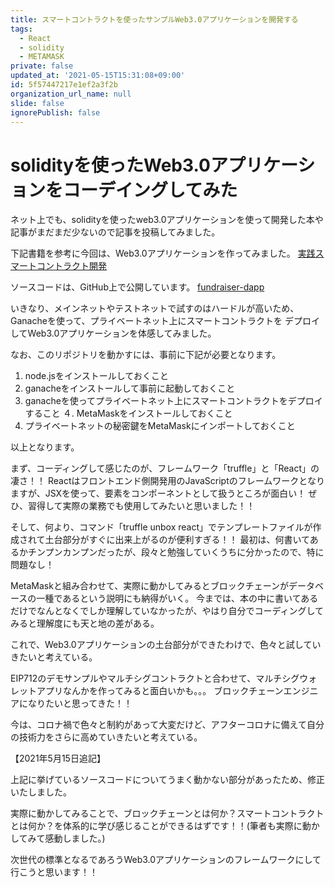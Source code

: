 ```yaml
---
title: スマートコントラクトを使ったサンプルWeb3.0アプリケーションを開発する
tags:
  - React
  - solidity
  - METAMASK
private: false
updated_at: '2021-05-15T15:31:08+09:00'
id: 5f57447217e1ef2a3f2b
organization_url_name: null
slide: false
ignorePublish: false
---
```

<h1>
 solidityを使ったWeb3.0アプリケーションをコーデイングしてみた
</h1>

ネット上でも、solidityを使ったweb3.0アプリケーションを使って開発した本や記事がまだまだ少ないので記事を投稿してみました。

下記書籍を参考に今回は、Web3.0アプリケーションを作ってみました。
<a href="https://www.amazon.co.jp/Solidity%E3%81%A8Ethereum%E3%81%AB%E3%82%88%E3%82%8B%E5%AE%9F%E8%B7%B5%E3%82%B9%E3%83%9E%E3%83%BC%E3%83%88%E3%82%B3%E3%83%B3%E3%83%88%E3%83%A9%E3%82%AF%E3%83%88%E9%96%8B%E7%99%BA-%E2%80%95Truffle-Suite%E3%82%92%E7%94%A8%E3%81%84%E3%81%9F%E9%96%8B%E7%99%BA%E3%81%AE%E5%9F%BA%E7%A4%8E%E3%81%8B%E3%82%89%E3%83%87%E3%83%97%E3%83%AD%E3%82%A4%E3%81%BE%E3%81%A7-Kevin-Solorio/dp/4873119340">
実践スマートコントラクト開発
</a>

ソースコードは、GitHub上で公開しています。
<a href="https://github.com/mashharuki/fundraiser-dapp">
  fundraiser-dapp
</a>

いきなり、メインネットやテストネットで試すのはハードルが高いため、Ganacheを使って、プライベートネット上にスマートコントラクトを
デプロイしてWeb3.0アプリケーションを体感してみました。

なお、このリポジトリを動かすには、事前に下記が必要となります。

1. node.jsをインストールしておくこと
2. ganacheをインストールして事前に起動しておくこと
3. ganacheを使ってプライベートネット上にスマートコントラクトをデプロイすること
４. MetaMaskをインストールしておくこと
5. プライベートネットの秘密鍵をMetaMaskにインポートしておくこと

以上となります。

まず、コーディングして感じたのが、フレームワーク「truffle」と「React」の凄さ！！
Reactはフロントエンド側開発用のJavaScriptのフレームワークとなりますが、JSXを使って、要素をコンポーネントとして扱うところが面白い！
ぜひ、習得して実際の業務でも使用してみたいと思いました！！

そして、何より、コマンド「truffle unbox react」でテンプレートファイルが作成されて土台部分がすぐに出来上がるのが便利すぎる！！
最初は、何書いてあるかチンプンカンプンだったが、段々と勉強していくうちに分かったので、特に問題なし！

MetaMaskと組み合わせて、実際に動かしてみるとブロックチェーンがデータベースの一種であるという説明にも納得がいく。
今までは、本の中に書いてあるだけでなんとなくでしか理解していなかったが、やはり自分でコーディングしてみると理解度にも天と地の差がある。

これで、Web3.0アプリケーションの土台部分ができたわけで、色々と試していきたいと考えている。

EIP712のデモサンプルやマルチシグコントラクトと合わせて、マルチシグウォレットアプリなんかを作ってみると面白いかも。。。
ブロックチェーンエンジニアになりたいと思ってきた！！

今は、コロナ禍で色々と制約があって大変だけど、アフターコロナに備えて自分の技術力をさらに高めていきたいと考えている。  

【2021年5月15日追記】

上記に挙げているソースコードについてうまく動かない部分があったため、修正いたしました。

実際に動かしてみることで、ブロックチェーンとは何か？スマートコントラクトとは何か？を体系的に学び感じることができるはずです！！(筆者も実際に動かしてみて感動しました。)

次世代の標準となるであろうWeb3.0アプリケーションのフレームワークにして行こうと思います！！
